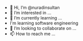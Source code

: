 - 👋 Hi, I’m @nuradinsultan
- 👀 I’m interested in ...
- 🌱 I’m currently learning ...
-  I'm learning software engineering 
- 💞️ I’m looking to collaborate on ...
- 📫 How to reach me ...

<!---
nuradinsultan/nuradinsultan is a ✨ special ✨ repository because its `README.md` (this file) appears on your GitHub profile.
You can click the Preview link to take a look at your changes.
--->
